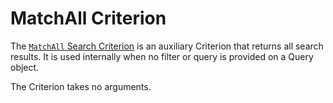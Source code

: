 # MatchAll Criterion

The [`MatchAll` Search Criterion](../../api/php_api/php_api_reference/classes/Ibexa-Contracts-Core-Repository-Values-Content-Query-Criterion-MatchAll.html)
is an auxiliary Criterion that returns all search results.
It is used internally when no filter or query is provided on a Query object.

The Criterion takes no arguments.
